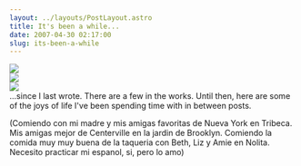 ```yaml
---
layout: ../layouts/PostLayout.astro
title: It's been a while...
date: 2007-04-30 02:17:00
slug: its-been-a-while
---
```


[![](http://2.bp.blogspot.com/_uemGSKgAPTU/RjVZTFtyrXI/AAAAAAAAABE/cosUHhLxB70/s200/IMG_1296.JPG)](http://2.bp.blogspot.com/_uemGSKgAPTU/RjVZTFtyrXI/AAAAAAAAABE/cosUHhLxB70/s1600-h/IMG_1296.JPG)  
[![](http://3.bp.blogspot.com/_uemGSKgAPTU/RjVXyVtyrVI/AAAAAAAAAA0/Z_TJPCokYgY/s200/IMG_1285.JPG)](http://3.bp.blogspot.com/_uemGSKgAPTU/RjVXyVtyrVI/AAAAAAAAAA0/Z_TJPCokYgY/s1600-h/IMG_1285.JPG)  
[![](http://1.bp.blogspot.com/_uemGSKgAPTU/RjVXy1tyrWI/AAAAAAAAAA8/d5xY2t1IBos/s200/IMG_1300.JPG)](http://1.bp.blogspot.com/_uemGSKgAPTU/RjVXy1tyrWI/AAAAAAAAAA8/d5xY2t1IBos/s1600-h/IMG_1300.JPG)  
...since I last wrote. There are a few in the works. Until then, here are some of the joys of life I've been spending time with in between posts.  
  
(Comiendo con mi madre y mis amigas favoritas de Nueva York en Tribeca. Mis amigas mejor de Centerville en la jardin de Brooklyn. Comiendo la comida muy muy buena de la taqueria con Beth, Liz y Amie en Nolita. Necesito practicar mi espanol, si, pero lo amo)